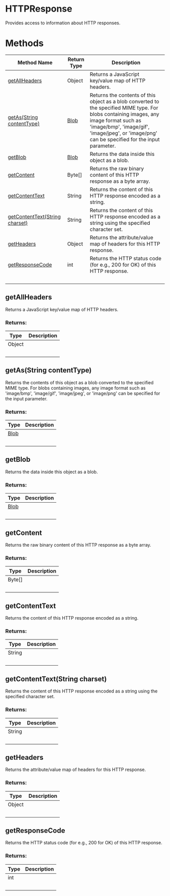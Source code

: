 # HTTPResponse
Provides access to information about HTTP responses.

# Methods
|Method Name|Return Type|Description|
|-|-|-
[getAllHeaders](#getallheaders)|Object|Returns a JavaScript key/value map of HTTP headers.<br />
[getAs(String contentType)](#getas~string-contenttype~)|[Blob](./Blob)|Returns the contents of this object as a blob converted to the specified MIME type. For blobs containing images,  any image format such as 'image/bmp', 'image/gif', 'image/jpeg', or 'image/png' can be specified for the input parameter.<br />
[getBlob](#getblob)|[Blob](./Blob)|Returns the data inside this object as a blob.<br />
[getContent](#getcontent)|Byte[]|Returns the raw binary content of this HTTP response as a byte array.<br />
[getContentText](#getcontenttext)|String|Returns the content of this HTTP response encoded as a string.<br />
[getContentText(String charset)](#getcontenttext~string-charset~)|String|Returns the content of this HTTP response encoded as a string using the specified character set.<br />
[getHeaders](#getheaders)|Object|Returns the attribute/value map of headers for this HTTP response.<br />
[getResponseCode](#getresponsecode)|int|Returns the HTTP status code (for e.g., 200 for OK) of this HTTP response.<br />
&nbsp;|&nbsp;|&nbsp;

## <a name="getallheaders"></a>getAllHeaders
Returns a JavaScript key/value map of HTTP headers.

### Returns:
|Type|Description|
|-|-
Object|
&nbsp;|&nbsp;
## <a name="getas~string-contenttype~"></a>getAs(String contentType)
Returns the contents of this object as a blob converted to the specified MIME type. For blobs containing images,  any image format such as 'image/bmp', 'image/gif', 'image/jpeg', or 'image/png' can be specified for the input parameter.

### Returns:
|Type|Description|
|-|-
[Blob](./Blob)|
&nbsp;|&nbsp;
## <a name="getblob"></a>getBlob
Returns the data inside this object as a blob.

### Returns:
|Type|Description|
|-|-
[Blob](./Blob)|
&nbsp;|&nbsp;
## <a name="getcontent"></a>getContent
Returns the raw binary content of this HTTP response as a byte array.

### Returns:
|Type|Description|
|-|-
Byte[]|
&nbsp;|&nbsp;
## <a name="getcontenttext"></a>getContentText
Returns the content of this HTTP response encoded as a string.

### Returns:
|Type|Description|
|-|-
String|
&nbsp;|&nbsp;
## <a name="getcontenttext~string-charset~"></a>getContentText(String charset)
Returns the content of this HTTP response encoded as a string using the specified character set.

### Returns:
|Type|Description|
|-|-
String|
&nbsp;|&nbsp;
## <a name="getheaders"></a>getHeaders
Returns the attribute/value map of headers for this HTTP response.

### Returns:
|Type|Description|
|-|-
Object|
&nbsp;|&nbsp;
## <a name="getresponsecode"></a>getResponseCode
Returns the HTTP status code (for e.g., 200 for OK) of this HTTP response.

### Returns:
|Type|Description|
|-|-
int|
&nbsp;|&nbsp;
